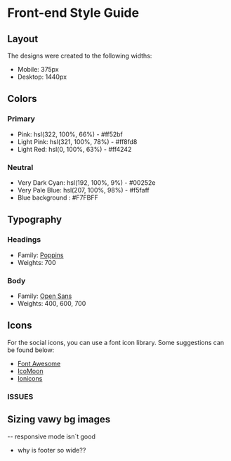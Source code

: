 # Front-end Style Guide

## Layout

The designs were created to the following widths:

- Mobile: 375px
- Desktop: 1440px

## Colors

### Primary

- Pink: hsl(322, 100%, 66%) - #ff52bf
- Light Pink: hsl(321, 100%, 78%) - #ff8fd8
- Light Red: hsl(0, 100%, 63%) - #ff4242

### Neutral

- Very Dark Cyan: hsl(192, 100%, 9%) - #00252e
- Very Pale Blue: hsl(207, 100%, 98%) - #f5faff
- Blue background : #F7FBFF

## Typography

### Headings

- Family: [Poppins](https://fonts.google.com/specimen/Poppins)
- Weights: 700

### Body

- Family: [Open Sans](https://fonts.google.com/specimen/Open+Sans)
- Weights: 400, 600, 700

## Icons

For the social icons, you can use a font icon library. Some suggestions can be found below:

- [Font Awesome](https://fontawesome.com/)
- [IcoMoon](https://icomoon.io/)
- [Ionicons](https://ionicons.com/)


### ISSUES

## Sizing vawy bg images
-- responsive mode isn´t good
- why is footer so wide??